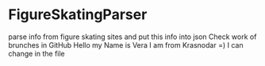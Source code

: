 # FigureSkatingParser
parse info from figure skating sites and put this info into json
Check work of brunches in GitHub
Hello my Name is Vera I am from Krasnodar =)
I can change in the file
